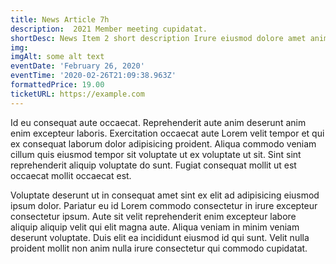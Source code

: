 ```yaml
---
title: News Article 7h
description:  2021 Member meeting cupidatat.
shortDesc: News Item 2 short description Irure eiusmod dolore amet anim non laboris amet.
img: 
imgAlt: some alt text
eventDate: 'February 26, 2020'
eventTime: '2020-02-26T21:09:38.963Z'
formattedPrice: 19.00
ticketURL: https://example.com
---
```

Id eu consequat aute occaecat. Reprehenderit aute anim deserunt anim enim excepteur laboris. Exercitation occaecat aute Lorem velit tempor et qui ex consequat laborum dolor adipisicing proident. Aliqua commodo veniam cillum quis eiusmod tempor sit voluptate ut ex voluptate ut sit. Sint sint reprehenderit aliquip voluptate do sunt. Fugiat consequat mollit ut est occaecat mollit occaecat est.

Voluptate deserunt ut in consequat amet sint ex elit ad adipisicing eiusmod ipsum dolor. Pariatur eu id Lorem commodo consectetur in irure excepteur consectetur ipsum. Aute sit velit reprehenderit enim excepteur labore aliquip aliquip velit qui elit magna aute. Aliqua veniam in minim veniam deserunt voluptate. Duis elit ea incididunt eiusmod id qui sunt. Velit nulla proident mollit non anim nulla irure consectetur qui commodo cupidatat.